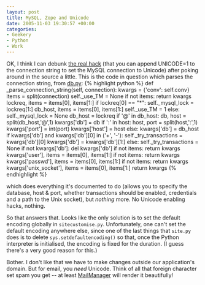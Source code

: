 ```yaml
---
layout: post
title: MySQL, Zope and Unicode
date: 2005-11-03 19:30:57 +00:00
categories:
- Geekery
- Python
- Work
---
```

OK, I think I can debunk <a href="http://mail.zope.org/pipermail/zope-db/2005-March/003990.html">the real hack</a> (that you can append UNICODE=1 to the connection string to set the MySQL connection to Unicode) after poking around in the source a little.  This is the code in question which parses the connection string, from <a href="http://cvs.sourceforge.net/viewcvs.py/mysql-python/ZMySQLDA/lib/python/Products/ZMySQLDA/db.py?rev=1.21&view=auto">db.py</a>:
{% highlight python %}
  def _parse_connection_string(self, connection):
        kwargs = {'conv': self.conv}
        items = split(connection)
        self._use_TM = None
        if not items: return kwargs
        lockreq, items = items[0], items[1:]
        if lockreq[0] == "*":
            self._mysql_lock = lockreq[1:]
            db_host, items = items[0], items[1:]
            self._use_TM = 1
        else:
            self._mysql_lock = None
            db_host = lockreq
        if '@' in db_host:
            db, host = split(db_host,'@',1)
            kwargs['db'] = db
            if ':' in host:
                host, port = split(host,':',1)
                kwargs['port'] = int(port)
            kwargs['host'] = host
        else:
            kwargs['db'] = db_host
        if kwargs['db'] and kwargs['db'][0] in ('+', '-'):
            self._try_transactions = kwargs['db'][0]
            kwargs['db'] = kwargs['db'][1:]
        else:
            self._try_transactions = None
        if not kwargs['db']:
            del kwargs['db']
        if not items: return kwargs
        kwargs['user'], items = items[0], items[1:]
        if not items: return kwargs
        kwargs['passwd'], items = items[0], items[1:]
        if not items: return kwargs
        kwargs['unix_socket'], items = items[0], items[1:]
        return kwargs
{% endhighlight %}

which does everything it's documented to do (allows you to specify the database, host &amp; port, whether transactions should be enabled, credentials and a path to the Unix socket), but <em>nothing</em> more.  No Unicode enabling hacks, nothing.

So that answers that.  Looks like the only solution is to set the default encoding globally in <code>sitecustomise.py</code>.  Unfortunately, one can't set the default encoding anywhere else, since one of the last things that <code>site.py</code> does is to delete <code>sys.setdefaultencoding()</code> so that, once the Python interpreter is initialised, the encoding is fixed for the duration.  (I guess there's a very good reason for this.)

Bother.  I don't like that we have to make changes outside our application's domain.  But for email, you <em>need</em> Unicode.  Think of all that foreign character set spam you get -- at least <a href="http://www.logicalware.com/">MailManager</a> will render it beautifully!

